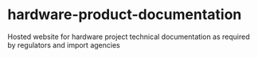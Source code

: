 # hardware-product-documentation
Hosted website for hardware project technical documentation as required by regulators and import agencies
